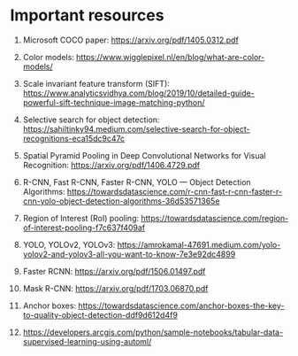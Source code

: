 # Important resources

1. Microsoft COCO paper: https://arxiv.org/pdf/1405.0312.pdf

2. Color models: https://www.wigglepixel.nl/en/blog/what-are-color-models/

3. Scale invariant feature transform (SIFT): https://www.analyticsvidhya.com/blog/2019/10/detailed-guide-powerful-sift-technique-image-matching-python/

4. Selective search for object detection: https://sahiltinky94.medium.com/selective-search-for-object-recognitions-eca15dc9c47c

5. Spatial Pyramid Pooling in Deep Convolutional Networks for Visual Recognition: https://arxiv.org/pdf/1406.4729.pdf

6. R-CNN, Fast R-CNN, Faster R-CNN, YOLO — Object Detection Algorithms: https://towardsdatascience.com/r-cnn-fast-r-cnn-faster-r-cnn-yolo-object-detection-algorithms-36d53571365e

7. Region of Interest (RoI) pooling: https://towardsdatascience.com/region-of-interest-pooling-f7c637f409af

8. YOLO, YOLOv2, YOLOv3: https://amrokamal-47691.medium.com/yolo-yolov2-and-yolov3-all-you-want-to-know-7e3e92dc4899

9. Faster RCNN: https://arxiv.org/pdf/1506.01497.pdf

10. Mask R-CNN: https://arxiv.org/pdf/1703.06870.pdf

11. Anchor boxes: https://towardsdatascience.com/anchor-boxes-the-key-to-quality-object-detection-ddf9d612d4f9

12. https://developers.arcgis.com/python/sample-notebooks/tabular-data-supervised-learning-using-automl/
